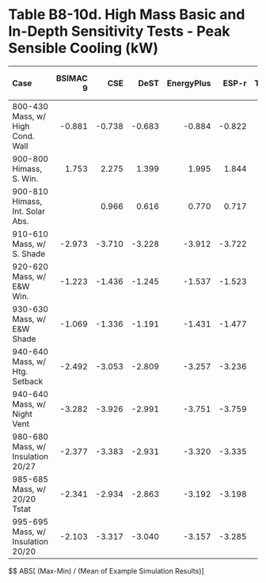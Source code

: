 # Table B8-10d. High Mass Basic and In-Depth Sensitivity Tests - Peak Sensible Cooling (kW)
| Case                              | BSIMAC 9 |    CSE |   DeST | EnergyPlus |  ESP-r | TRNSYS |     |    Min |    Max |   Mean | Dev % $$ |     | TestSim | 
|:--------------------------------- | --------:| ------:| ------:| ----------:| ------:| ------:| ---:| ------:| ------:| ------:| --------:| ---:| -------:| 
| 800-430 Mass, w/ High Cond. Wall  |   -0.881 | -0.738 | -0.683 |     -0.884 | -0.822 | -0.768 |     | -0.884 | -0.683 | -0.796 |     25.2 |     |  -0.822 | 
| 900-800 Himass, S. Win.           |    1.753 |  2.275 |  1.399 |      1.995 |  1.844 |  2.004 |     |  1.399 |  2.275 |  1.878 |     46.6 |     |   1.844 | 
| 900-810 Himass, Int. Solar Abs.   |          |  0.966 |  0.616 |      0.770 |  0.717 |  0.827 |     |  0.616 |  0.966 |  0.779 |     44.9 |     |   0.717 | 
| 910-610 Mass, w/ S. Shade         |   -2.973 | -3.710 | -3.228 |     -3.912 | -3.722 | -3.787 |     | -3.912 | -2.973 | -3.555 |     26.4 |     |  -3.722 | 
| 920-620 Mass, w/ E&W Win.         |   -1.223 | -1.436 | -1.245 |     -1.537 | -1.523 | -1.434 |     | -1.537 | -1.223 | -1.400 |     22.4 |     |  -1.523 | 
| 930-630 Mass, w/ E&W Shade        |   -1.069 | -1.336 | -1.191 |     -1.431 | -1.477 | -1.336 |     | -1.477 | -1.069 | -1.307 |     31.2 |     |  -1.477 | 
| 940-640 Mass, w/ Htg. Setback     |   -2.492 | -3.053 | -2.809 |     -3.257 | -3.236 | -3.029 |     | -3.257 | -2.492 | -2.979 |     25.7 |     |  -3.236 | 
| 940-640 Mass, w/ Night Vent       |   -3.282 | -3.926 | -2.991 |     -3.751 | -3.759 | -3.561 |     | -3.926 | -2.991 | -3.545 |     26.4 |     |  -3.759 | 
| 980-680 Mass, w/ Insulation 20/27 |   -2.377 | -3.383 | -2.931 |     -3.320 | -3.335 | -3.244 |     | -3.383 | -2.377 | -3.098 |     32.5 |     |  -3.335 | 
| 985-685 Mass, w/ 20/20 Tstat      |   -2.341 | -2.934 | -2.863 |     -3.192 | -3.198 | -2.983 |     | -3.198 | -2.341 | -2.918 |     29.4 |     |  -3.198 | 
| 995-695 Mass, w/ Insulation 20/20 |   -2.103 | -3.317 | -3.040 |     -3.157 | -3.285 | -3.060 |     | -3.317 | -2.103 | -2.994 |     40.6 |     |  -3.285 | 

$$ ABS[ (Max-Min) / (Mean of Example Simulation Results)]


